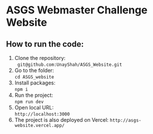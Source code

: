 # ASGS Webmaster Challenge Website
## How to run the code:
1.  Clone the repository:<br>
``` git@github.com:UnayShah/ASGS_Website.git```
2.  Go to the folder:<br>
```cd ASGS_website```
3.  Install packages:<br>
```npm i```
4.  Run the project:<br>
```npm run dev```
5.  Open local URL:<br>
```http://localhost:3000```
6.  The project is also deployed on Vercel: ```http://asgs-website.vercel.app/```
